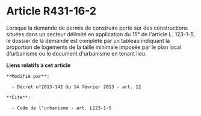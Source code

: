 # Article R431-16-2

Lorsque la demande de permis de construire porte sur des constructions situées dans un secteur délimité en application du 15°
de l'article L. 123-1-5, le dossier de la demande est complété par un tableau indiquant la proportion de logements de la
taille minimale imposée par le plan local d'urbanisme ou le document d'urbanisme en tenant lieu.

**Liens relatifs à cet article**

	**Modifié par**:

	  - Décret n°2013-142 du 14 février 2013 - art. 12

	**Cite**:

	  - Code de l'urbanisme - art. L123-1-5
